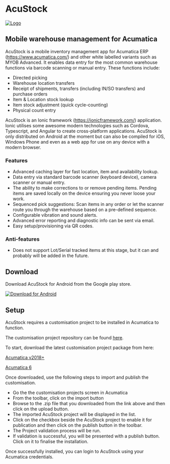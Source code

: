 
# AcuStock

[![Logo](https://acustock.wallaceit.com.au/img/logo-small.png)](https://acustock.wallaceit.com.au/)

## Mobile warehouse management for Acumatica

AcuStock is a mobile inventory management app for Acumatica ERP (https://www.acumatica.com/) and other white labelled variants such as MYOB Advanced. It enables data entry for the most common warehouse functions via barcode scanning or manual entry. These functions include:

- Directed picking
- Warehouse location transfers
- Receipt of shipments, transfers (including IN/SO transfers) and purchase orders
- Item & Location stock lookup
- Item stock adjustment (quick cycle-counting)
- Physical count entry

AcuStock is an Ionic framework (https://ionicframework.com/) application. Ionic utilises some awesome modern technologies such as Cordova, Typescript, and Angular to create cross-platform applications. AcuStock is only distributed on Android at the moment but can also be compiled for iOS, Windows Phone and even as a web app for use on any device with a modern browser. 

### Features

- Advanced caching layer for fast location, item and availability lookup.
- Data entry via standard barcode scanner (keyboard device), camera scanner or manual entry.
- The ability to make corrections to or remove pending items. Pending items are saved locally on the device ensuring you never loose your work.
- Sequenced pick suggestions: Scan items in any order or let the scanner route you through the warehouse based on a pre-defined sequence.
- Configurable vibration and sound alerts.
- Advanced error reporting and diagnostic info can be sent via email.
- Easy setup/provisioning via QR codes.

### Anti-features

- Does not support Lot/Serial tracked items at this stage, but it can and probably will be added in the future.

## Download

Download AcuStock for Android from the Google play store.

[![Download for Android](https://acustock.wallaceit.com.au/img/play-badge-small.png)](https://play.google.com/store/apps/details?id=au.com.wallaceit.acustock&utm_source=acustock_website)

## Setup

AcuStock requires a customisation project to be installed in Acumatica to function.

The customisation project repository can be found [here](https://github.com/micwallace/acustock-acumatica).

To start, download the latest customisation project package from here:

[Acumatica v2018+](https://acustock.wallaceit.com.au/downloads/AcuStock.1.1.1.zip)

[Acumatica 6](https://acustock.wallaceit.com.au/downloads/AcuStock.1.0.2-Acumatica-6.10.zip)

Once downloaded, use the following steps to import and publish the customisation.

- Go the the customisation projects screen in Acumatica
- From the toolbar, click on the import button
- Browse to the .zip file that you downloaded from the link above and then click on the upload button.
- The imported AcuStock project will be displayed in the list.
- Click on the checkbox beside the AcuStock project to enable it for publication and then click on the publish button in the toolbar.
- The Project validation process will be run.
- If validation is successful, you will be presented with a publish button. Click on it to finalise the installation.

Once successfully installed, you can login to AcuStock using your Acumatica credentials.